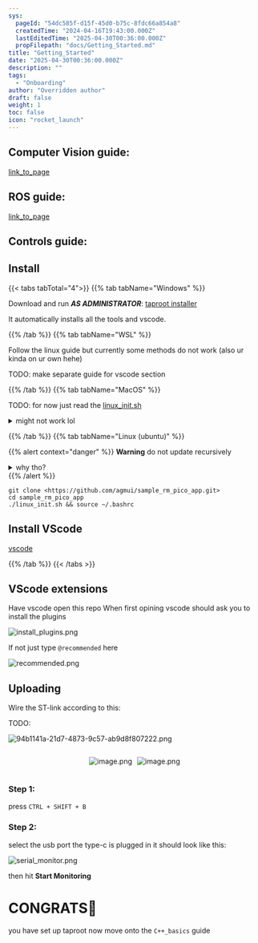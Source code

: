 ```yaml
---
sys:
  pageId: "54dc585f-d15f-45d0-b75c-8fdc66a854a8"
  createdTime: "2024-04-16T19:43:00.000Z"
  lastEditedTime: "2025-04-30T00:36:00.000Z"
  propFilepath: "docs/Getting_Started.md"
title: "Getting_Started"
date: "2025-04-30T00:36:00.000Z"
description: ""
tags:
  - "Onboarding"
author: "Overridden author"
draft: false
weight: 1
toc: false
icon: "rocket_launch"
---
```


## Computer Vision guide:

[link_to_page](86d45bc0-388b-4d26-8848-44f255f73d0e)

## ROS guide:

[link_to_page](3c76c1de-ec8f-46d6-8b0a-294005edc2d5)

## Controls guide:

## Install

{{< tabs tabTotal="4">}}
{{% tab tabName="Windows" %}}

Download and run _**AS ADMINISTRATOR**_: [taproot installer](https://github.com/Thornbots/TeachingFreshies/releases/tag/1.0)

It automatically installs all the tools and vscode.

{{% /tab %}}
{{% tab tabName="WSL" %}}

Follow the linux guide but currently some methods do not work (also ur kinda on ur own hehe)

TODO: make separate guide for vscode section

{{% /tab %}}
{{% tab tabName="MacOS" %}}

TODO: for now just read the [linux_init.sh](https://github.com/agmui/sample_rm_pico_app/blob/main/linux_init.sh)

<details>
<summary>might not work lol</summary>

`brew install libusb pkg-config`

Next install: [vscode](https://code.visualstudio.com/Download)

</details>

{{% /tab %}}
{{% tab tabName="Linux (ubuntu)" %}}

{{% alert context="danger" %}}
**Warning** do not update recursively
<details>
<summary>why tho?</summary>
There are some submodules that may go on for a while (like tinyusb) and I highly
recommend you don't need to get them.
If you want to see what submodules I update just look in `linux_init.sh`
</details>
{{% /alert %}}

```shell
git clone <https://github.com/agmui/sample_rm_pico_app.git>
cd sample_rm_pico_app
./linux_init.sh && source ~/.bashrc
```

## Install VScode

[vscode](https://code.visualstudio.com/Download)

{{% /tab %}}
{{< /tabs >}}

## VScode extensions

Have vscode open this repo
When first opining vscode should ask you to install the plugins

![install_plugins.png](https://prod-files-secure.s3.us-west-2.amazonaws.com/d518164a-d88e-44d1-a4ee-3adb3bd8bce0/89bd30f0-1825-4e77-867b-0a41ce370880/install_plugins.png?X-Amz-Algorithm=AWS4-HMAC-SHA256&X-Amz-Content-Sha256=UNSIGNED-PAYLOAD&X-Amz-Credential=ASIAZI2LB466SZ2CWGQ4%2F20250805%2Fus-west-2%2Fs3%2Faws4_request&X-Amz-Date=20250805T052017Z&X-Amz-Expires=3600&X-Amz-Security-Token=IQoJb3JpZ2luX2VjEB0aCXVzLXdlc3QtMiJIMEYCIQC4wjbZ3KgAMQNOn2qK%2FA8MwBoa9dXH9ru7dOSiWLEdWwIhAKR%2Fl%2FCOBqHVUVBZOXEcTaY%2BFoZuabtUwF%2BLiuMNm6CRKv8DCFUQABoMNjM3NDIzMTgzODA1IgzYW9CGE4NYp%2FKtVD0q3APUjpwNiW9oXClVcDxfy3TUEoyT7Wv3x2M8mSwAyhjYRYEya%2B8Ckfp2aBN032Nb%2BBRuudSbt8At%2F0ibPPPs0OE85xQZWnzhTJXY1LJnarbFFOe6lOx4iuBxqtVzQHZO0Nm9gXcHy1ooVRWDEOBrjolMb80OL6INKwz5r7rBT6yHvGC42y3kYKRCU5gHtO1gZHKVAzM6tSsqScwHz9F%2FMiOByvvgB6Sl7BTslH%2BNbmbq%2Ba8eO7l0MGqldg1TjV9xRckQXUp8LB5V83FKj3xuUWaUURfuDkvY%2FojfV3fLoJfI5LMwhiFmhB%2FKnjuadNqTWFy4Bv6rmr1hJX6if%2FeJF2Q1ZzEMQK8m6iCHaNd0DY93BKREpizyyyTCw6kDVZu9QqDNk332NXUkS7Izr5A6j8939%2BREY90p9APIoIr1FJJBCTWoSqhDf1mrrMixOhrNOdOMkNad1lDtihQ5G25Ca1dFiana8RmgRoABP5%2BYVQV7ChU82xLGDEEvSVXdv4SmHOUWZS1NkkeIjiyQv9u7nVDrxXlpL%2Bks873UYB%2FYeMa4L2fC4M8IQVLh2bLlVfQEX35dQJjcys1tBZUuMs%2F39MgOICsSEV5gsNJRKojd%2B8mzqw1N%2B3r%2FzXZr4zvYuTDJjMbEBjqkAcMtMgsaWnJF776ud7OmexUN%2BVtiiahaY%2FNOpPdFsyJgZLit1%2BP4mGk9n60hxoL4XsNfMHb%2FtfTQ3nHxyYBRGWV981w74EGEtpJaldAxQBtyNKmeT%2FW9D5LjUYqBSOEGXANzsAQ%2BGZmT8J4%2Fu6emMpfbcYIFILrt4IPUt2UjSVoBIX%2FG3CGekgnj0l11%2FzGlX63yuz%2FOiLD5rUz3zwble6a7U4mF&X-Amz-Signature=7ef02259b1e032e3cf83f00af3054e50085de5856fe320545d001bd1ce4a9071&X-Amz-SignedHeaders=host&x-amz-checksum-mode=ENABLED&x-id=GetObject)

If not just type `@recommended` here  

![recommended.png](https://prod-files-secure.s3.us-west-2.amazonaws.com/d518164a-d88e-44d1-a4ee-3adb3bd8bce0/61e661e9-5d85-4dfc-be0d-8d2097a5e793/recommended.png?X-Amz-Algorithm=AWS4-HMAC-SHA256&X-Amz-Content-Sha256=UNSIGNED-PAYLOAD&X-Amz-Credential=ASIAZI2LB466SZ2CWGQ4%2F20250805%2Fus-west-2%2Fs3%2Faws4_request&X-Amz-Date=20250805T052018Z&X-Amz-Expires=3600&X-Amz-Security-Token=IQoJb3JpZ2luX2VjEB0aCXVzLXdlc3QtMiJIMEYCIQC4wjbZ3KgAMQNOn2qK%2FA8MwBoa9dXH9ru7dOSiWLEdWwIhAKR%2Fl%2FCOBqHVUVBZOXEcTaY%2BFoZuabtUwF%2BLiuMNm6CRKv8DCFUQABoMNjM3NDIzMTgzODA1IgzYW9CGE4NYp%2FKtVD0q3APUjpwNiW9oXClVcDxfy3TUEoyT7Wv3x2M8mSwAyhjYRYEya%2B8Ckfp2aBN032Nb%2BBRuudSbt8At%2F0ibPPPs0OE85xQZWnzhTJXY1LJnarbFFOe6lOx4iuBxqtVzQHZO0Nm9gXcHy1ooVRWDEOBrjolMb80OL6INKwz5r7rBT6yHvGC42y3kYKRCU5gHtO1gZHKVAzM6tSsqScwHz9F%2FMiOByvvgB6Sl7BTslH%2BNbmbq%2Ba8eO7l0MGqldg1TjV9xRckQXUp8LB5V83FKj3xuUWaUURfuDkvY%2FojfV3fLoJfI5LMwhiFmhB%2FKnjuadNqTWFy4Bv6rmr1hJX6if%2FeJF2Q1ZzEMQK8m6iCHaNd0DY93BKREpizyyyTCw6kDVZu9QqDNk332NXUkS7Izr5A6j8939%2BREY90p9APIoIr1FJJBCTWoSqhDf1mrrMixOhrNOdOMkNad1lDtihQ5G25Ca1dFiana8RmgRoABP5%2BYVQV7ChU82xLGDEEvSVXdv4SmHOUWZS1NkkeIjiyQv9u7nVDrxXlpL%2Bks873UYB%2FYeMa4L2fC4M8IQVLh2bLlVfQEX35dQJjcys1tBZUuMs%2F39MgOICsSEV5gsNJRKojd%2B8mzqw1N%2B3r%2FzXZr4zvYuTDJjMbEBjqkAcMtMgsaWnJF776ud7OmexUN%2BVtiiahaY%2FNOpPdFsyJgZLit1%2BP4mGk9n60hxoL4XsNfMHb%2FtfTQ3nHxyYBRGWV981w74EGEtpJaldAxQBtyNKmeT%2FW9D5LjUYqBSOEGXANzsAQ%2BGZmT8J4%2Fu6emMpfbcYIFILrt4IPUt2UjSVoBIX%2FG3CGekgnj0l11%2FzGlX63yuz%2FOiLD5rUz3zwble6a7U4mF&X-Amz-Signature=3f3593f3f4fcca4b4e9f4f05c59000d9790084d3aa2ff7ab10768c1c1f58e302&X-Amz-SignedHeaders=host&x-amz-checksum-mode=ENABLED&x-id=GetObject)

## Uploading

Wire the ST-link according to this:

TODO:

![94b1141a-21d7-4873-9c57-ab9d8f807222.png](https://prod-files-secure.s3.us-west-2.amazonaws.com/d518164a-d88e-44d1-a4ee-3adb3bd8bce0/e5fad17d-ab82-4300-9f4c-505ab4b1202c/94b1141a-21d7-4873-9c57-ab9d8f807222.png?X-Amz-Algorithm=AWS4-HMAC-SHA256&X-Amz-Content-Sha256=UNSIGNED-PAYLOAD&X-Amz-Credential=ASIAZI2LB466SZ2CWGQ4%2F20250805%2Fus-west-2%2Fs3%2Faws4_request&X-Amz-Date=20250805T052018Z&X-Amz-Expires=3600&X-Amz-Security-Token=IQoJb3JpZ2luX2VjEB0aCXVzLXdlc3QtMiJIMEYCIQC4wjbZ3KgAMQNOn2qK%2FA8MwBoa9dXH9ru7dOSiWLEdWwIhAKR%2Fl%2FCOBqHVUVBZOXEcTaY%2BFoZuabtUwF%2BLiuMNm6CRKv8DCFUQABoMNjM3NDIzMTgzODA1IgzYW9CGE4NYp%2FKtVD0q3APUjpwNiW9oXClVcDxfy3TUEoyT7Wv3x2M8mSwAyhjYRYEya%2B8Ckfp2aBN032Nb%2BBRuudSbt8At%2F0ibPPPs0OE85xQZWnzhTJXY1LJnarbFFOe6lOx4iuBxqtVzQHZO0Nm9gXcHy1ooVRWDEOBrjolMb80OL6INKwz5r7rBT6yHvGC42y3kYKRCU5gHtO1gZHKVAzM6tSsqScwHz9F%2FMiOByvvgB6Sl7BTslH%2BNbmbq%2Ba8eO7l0MGqldg1TjV9xRckQXUp8LB5V83FKj3xuUWaUURfuDkvY%2FojfV3fLoJfI5LMwhiFmhB%2FKnjuadNqTWFy4Bv6rmr1hJX6if%2FeJF2Q1ZzEMQK8m6iCHaNd0DY93BKREpizyyyTCw6kDVZu9QqDNk332NXUkS7Izr5A6j8939%2BREY90p9APIoIr1FJJBCTWoSqhDf1mrrMixOhrNOdOMkNad1lDtihQ5G25Ca1dFiana8RmgRoABP5%2BYVQV7ChU82xLGDEEvSVXdv4SmHOUWZS1NkkeIjiyQv9u7nVDrxXlpL%2Bks873UYB%2FYeMa4L2fC4M8IQVLh2bLlVfQEX35dQJjcys1tBZUuMs%2F39MgOICsSEV5gsNJRKojd%2B8mzqw1N%2B3r%2FzXZr4zvYuTDJjMbEBjqkAcMtMgsaWnJF776ud7OmexUN%2BVtiiahaY%2FNOpPdFsyJgZLit1%2BP4mGk9n60hxoL4XsNfMHb%2FtfTQ3nHxyYBRGWV981w74EGEtpJaldAxQBtyNKmeT%2FW9D5LjUYqBSOEGXANzsAQ%2BGZmT8J4%2Fu6emMpfbcYIFILrt4IPUt2UjSVoBIX%2FG3CGekgnj0l11%2FzGlX63yuz%2FOiLD5rUz3zwble6a7U4mF&X-Amz-Signature=17af5a04e7b241b6d64991ad7d43a23093d9e2e1d3ea7a8564e6e102c2996b98&X-Amz-SignedHeaders=host&x-amz-checksum-mode=ENABLED&x-id=GetObject)

<div style="display: flex;flex-direction: row; column-gap:10px; max-width: 630px;justify-content: center;">
<div>

![image.png](https://prod-files-secure.s3.us-west-2.amazonaws.com/d518164a-d88e-44d1-a4ee-3adb3bd8bce0/210ecb78-1116-4d7b-b9b7-2292f66fa2c2/image.png?X-Amz-Algorithm=AWS4-HMAC-SHA256&X-Amz-Content-Sha256=UNSIGNED-PAYLOAD&X-Amz-Credential=ASIAZI2LB466YHKXEV2R%2F20250805%2Fus-west-2%2Fs3%2Faws4_request&X-Amz-Date=20250805T052020Z&X-Amz-Expires=3600&X-Amz-Security-Token=IQoJb3JpZ2luX2VjEB0aCXVzLXdlc3QtMiJIMEYCIQCIabjhvCuJbWiaNXGGX4HObEqcAi4%2FtA6OXVRw1xUTjAIhANMNsfJYOBHfFr6KSt3VjJO56OPp%2Bf2v76cKU7BC0vc5Kv8DCFUQABoMNjM3NDIzMTgzODA1IgxmXsDpG2%2FVWbopGpkq3APEKRAlxcIea4tRBOWf78dC1y3ElVi6EPIUAO1vurrM9tJLA4LAucC65PJViqk2Cu28vGYwxMLqK0TuQ2pP%2Fs8UUHnQ%2BrX0FwgWXAsCuLj0hY5mk54eTaynaN%2FMFoR%2BwGWOhQbMGrovZdobwiTUJewuSI0n3dEqHcnHUD%2BZMt3YJ3tMxUnivWYm9aMVx5emOwi9nwqowxPFPG%2FlQEGGfwkDFI721DdKPlG2Z%2BpO2H89uRt5QDctHrDQ1XzFCyItRgye%2B%2FNQxJXXOvXIxQ40nnlGxjMNRIyyuhQDSW32LzG0YXwW3MwOVTvOBNAxE0AWgEIrN%2BvwwrDjfAhxBHcF8zc7fsUdIzFEio3JOgbT7rMiw9GIJDJrjq2rxLpcM9%2B9spuG%2BZFo02fTABOdwyWX2YkECBrHynGPhV%2BUEbjC0hBkucY0P6If721l4p%2FoiCw1BhhdBNCXdEa9DYHzJvMffAmbjyROr8hRMh8zM8lriSaG0%2BPoN%2B0JIINNIC5q8os1ueHzu0toDPg%2FdQNbBK93W8wTXslhwg4MT2wgKkrCMTrrS7nsimWi6I2fviOc%2BRombji5Q7hrPiNLfzAYIubZLIb0qIHV%2FH7rQnre3D1WC0qUymykqjhQTRsNIAeH7DDJjMbEBjqkAXZoeR4Ng5FrKT%2F%2BXcmSEjCkpPbmtHevjHQBHBlW8mVXSlkJD0mpZKVg2ZEZNgkFlTntrkHdW48TlTRAugvtZeDVvG%2BTPPIHLf5Ffssx0a%2FjiK01rY7J9FnxYzLcFcTwlR185gx8tQe%2Bq7fR6Rhna1nmKGAfNjrWRbzhfy7UH9TB%2BDFivW8N1C7nB1lgxrc8Ja5DSbZlJxVddl6AYmD%2FC9DJpzQ4&X-Amz-Signature=9c7d933d216b06f23eb839ef3d70ea0899d712306251852ab62230391fc305c7&X-Amz-SignedHeaders=host&x-amz-checksum-mode=ENABLED&x-id=GetObject)

</div>
<div>

![image.png](https://prod-files-secure.s3.us-west-2.amazonaws.com/d518164a-d88e-44d1-a4ee-3adb3bd8bce0/33a0fd0f-8ca6-4a86-8e09-26e95ded1fff/image.png?X-Amz-Algorithm=AWS4-HMAC-SHA256&X-Amz-Content-Sha256=UNSIGNED-PAYLOAD&X-Amz-Credential=ASIAZI2LB466YI4IO6OJ%2F20250805%2Fus-west-2%2Fs3%2Faws4_request&X-Amz-Date=20250805T052020Z&X-Amz-Expires=3600&X-Amz-Security-Token=IQoJb3JpZ2luX2VjEB0aCXVzLXdlc3QtMiJIMEYCIQC3IKYfd5jCHIxGJ%2BDCi%2BoTmidGJQAkcr7NibGIj%2F9gxQIhAPhJ095lMSqtmd0R7D%2BTHOKM%2BUjmg5%2BuOloa4V1YFMxpKv8DCFUQABoMNjM3NDIzMTgzODA1IgzK1CgIFZEkmOSxzC8q3AMwe4Cee3bFRr7BRNeiP%2BRgFN9gxeIsiCEvLGShGSOrrL2%2Bsw6huGatkr8DLBUlO29lEneHuhUGviA%2F7S7KrwywouDmWqScvJCZ2kw%2FIiGUqcmnDr4EHgakyF5iFEw%2BLTzjydgXPy5z%2BPu09W5l%2Fd%2BEZ4ChNmNbEfnWNpfU3uSgPYuRUQXU0e0TigfKGjTDlD8KxFzMEiUwBR9tZ1fyShlvAInLiKInDE7gKHz4lPuBxghSqcwDg0mOGbd5BZ257O6lIR2voeVSeYDLB%2ByPRdSAmoL5ePJIPzCor0o3dmoVglhspBvkR%2F4bRvU5DcEL%2FV%2Bj0nfhZoQuXTVRUM013MVqHU1zXuNT4wVcimGOZpYxKQ9%2BFhOv0QNJTkP%2FoFCTCUkedG7mPQwyVt090rUQnesBIjHAkUK%2BrxKbfVLsdgZc3b7Ff9aXhSPX2D8hnVeLkSyiLmDbpOcWbPmKj4FHZQO6QLBbOnXAdP796yI9F3iFVUgIU6JPZfZN6hUaTw8IgylrgqDA2Q%2Fh8Pvv0pt3%2BZt%2FFmOhynd7pEEHvBAhr0sewad0gpYhIQXSJoYCjkMUWzd493G5mkpQ93BkRHfWqLZ50E%2FLpuWYE%2B0%2F%2Bd5CLYCdo81jYad%2FYhHN7vGxujDAjMbEBjqkAdFI62BlKj9UcVpO2uNWipr%2FFC2qcVS5y5zSVwfJJuNjmONCiNGaQN2IfKyJZvQPhLuo91FDJUAK%2BYn%2FplTQoVdiC6yfPT0wkgo4qa2i7juHn9FQS4%2FNPgGTiUpG7FI0E8jOd699MRJAQSYqcAOO5r9PNFcyDGhQl0CEQoTX5aZN5LoV3pjZ7yTclw7diZpemPsMQ9Uy8SoZfNQ9NjHTFzT0SVLs&X-Amz-Signature=2916f5a17fe501ffa6d96cf830f6c9d945fd4d5515e87e2c351ce3fc97495add&X-Amz-SignedHeaders=host&x-amz-checksum-mode=ENABLED&x-id=GetObject)

</div>
</div>

### Step 1:

press `CTRL + SHIFT + B`

### Step 2:

select the usb port the type-c is plugged in it should look like this:

![serial_monitor.png](https://prod-files-secure.s3.us-west-2.amazonaws.com/d518164a-d88e-44d1-a4ee-3adb3bd8bce0/f03f4774-05d4-4393-b6a0-d5efb6d315ab/serial_monitor.png?X-Amz-Algorithm=AWS4-HMAC-SHA256&X-Amz-Content-Sha256=UNSIGNED-PAYLOAD&X-Amz-Credential=ASIAZI2LB466SZ2CWGQ4%2F20250805%2Fus-west-2%2Fs3%2Faws4_request&X-Amz-Date=20250805T052017Z&X-Amz-Expires=3600&X-Amz-Security-Token=IQoJb3JpZ2luX2VjEB0aCXVzLXdlc3QtMiJIMEYCIQC4wjbZ3KgAMQNOn2qK%2FA8MwBoa9dXH9ru7dOSiWLEdWwIhAKR%2Fl%2FCOBqHVUVBZOXEcTaY%2BFoZuabtUwF%2BLiuMNm6CRKv8DCFUQABoMNjM3NDIzMTgzODA1IgzYW9CGE4NYp%2FKtVD0q3APUjpwNiW9oXClVcDxfy3TUEoyT7Wv3x2M8mSwAyhjYRYEya%2B8Ckfp2aBN032Nb%2BBRuudSbt8At%2F0ibPPPs0OE85xQZWnzhTJXY1LJnarbFFOe6lOx4iuBxqtVzQHZO0Nm9gXcHy1ooVRWDEOBrjolMb80OL6INKwz5r7rBT6yHvGC42y3kYKRCU5gHtO1gZHKVAzM6tSsqScwHz9F%2FMiOByvvgB6Sl7BTslH%2BNbmbq%2Ba8eO7l0MGqldg1TjV9xRckQXUp8LB5V83FKj3xuUWaUURfuDkvY%2FojfV3fLoJfI5LMwhiFmhB%2FKnjuadNqTWFy4Bv6rmr1hJX6if%2FeJF2Q1ZzEMQK8m6iCHaNd0DY93BKREpizyyyTCw6kDVZu9QqDNk332NXUkS7Izr5A6j8939%2BREY90p9APIoIr1FJJBCTWoSqhDf1mrrMixOhrNOdOMkNad1lDtihQ5G25Ca1dFiana8RmgRoABP5%2BYVQV7ChU82xLGDEEvSVXdv4SmHOUWZS1NkkeIjiyQv9u7nVDrxXlpL%2Bks873UYB%2FYeMa4L2fC4M8IQVLh2bLlVfQEX35dQJjcys1tBZUuMs%2F39MgOICsSEV5gsNJRKojd%2B8mzqw1N%2B3r%2FzXZr4zvYuTDJjMbEBjqkAcMtMgsaWnJF776ud7OmexUN%2BVtiiahaY%2FNOpPdFsyJgZLit1%2BP4mGk9n60hxoL4XsNfMHb%2FtfTQ3nHxyYBRGWV981w74EGEtpJaldAxQBtyNKmeT%2FW9D5LjUYqBSOEGXANzsAQ%2BGZmT8J4%2Fu6emMpfbcYIFILrt4IPUt2UjSVoBIX%2FG3CGekgnj0l11%2FzGlX63yuz%2FOiLD5rUz3zwble6a7U4mF&X-Amz-Signature=836bfba7e83bacf531bef3edaca8e89c0bd47c77633b3d42ab1b32c8a9275b2c&X-Amz-SignedHeaders=host&x-amz-checksum-mode=ENABLED&x-id=GetObject)

then hit **Start Monitoring**

# CONGRATS🎉

you have set up taproot now move onto the `C++_basics` guide
